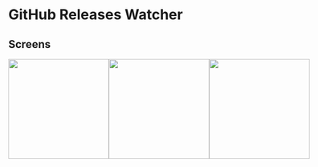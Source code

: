 # GitHub Releases Watcher

## Screens


<div style="display:flex; justify-content:space-around">
<image width="200" src="./docs/assets/signin-gif.gif" >

<image width="200" src="./docs/assets/dashboard.jpeg" >
<image width="200" src="./docs/assets/search.jpeg" >

</div>